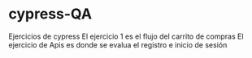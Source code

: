 # cypress-QA
 Ejercicios de cypress
 El ejercicio 1 es el flujo del carrito de compras
 El ejercicio de Apis es donde se evalua el registro e inicio de sesión
